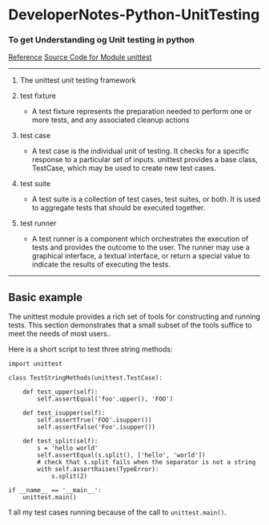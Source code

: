 # DeveloperNotes-Python-UnitTesting
### To get Understanding og Unit testing in python
[Reference](https://docs.python.org/3/library/unittest.html#module-unittest)
[Source Code for Module unittest](https://pythonhosted.org/gchecky/unittest-pysrc.html)
____
1. The unittest unit testing framework
2. test fixture
   * A test fixture represents the preparation needed to perform one or more tests, and any associated cleanup actions
3. test case
    * A test case is the individual unit of testing. It checks for a specific response to a particular set of inputs. unittest provides a base class, TestCase,           which    may be used to create new test cases.
4. test suite
    * A test suite is a collection of test cases, test suites, or both. It is used to aggregate tests that should be executed together.
    
5. test runner
    * A test runner is a component which orchestrates the execution of tests and provides the outcome to the user. The runner may use a graphical interface, a            textual      interface, or return a special value to indicate the results of executing the tests.
    
_______
## Basic example
The unittest module provides a rich set of tools for constructing and running tests. This section demonstrates that a small subset of the tools suffice to meet the needs of most users..

Here is a short script to test three string methods:
```
import unittest

class TestStringMethods(unittest.TestCase):

    def test_upper(self):
        self.assertEqual('foo'.upper(), 'FOO')

    def test_isupper(self):
        self.assertTrue('FOO'.isupper())
        self.assertFalse('Foo'.isupper())

    def test_split(self):
        s = 'hello world'
        self.assertEqual(s.split(), ['hello', 'world'])
        # check that s.split fails when the separator is not a string
        with self.assertRaises(TypeError):
            s.split(2)

if __name__ == '__main__':
    unittest.main()
```
1 all my test cases running because of the call to `unittest.main()`.
